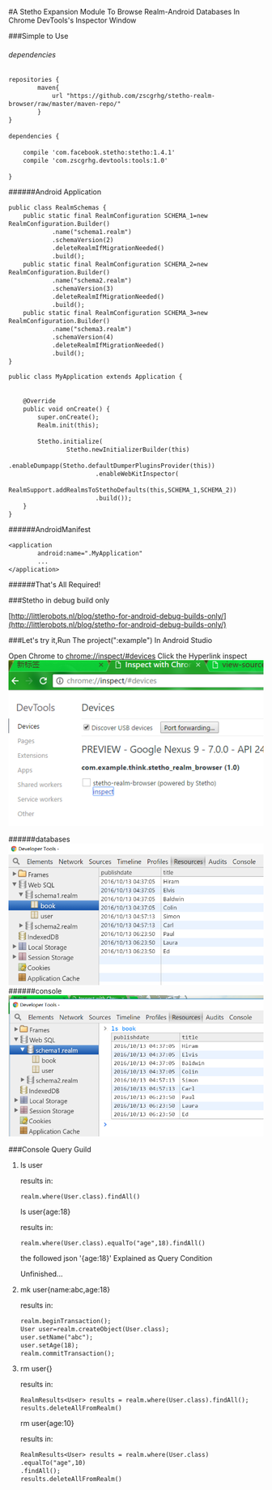 #A Stetho Expansion Module To Browse Realm-Android Databases In Chrome DevTools's Inspector Window 


###Simple to Use

###### dependencies

```
repositories {
        maven{
            url "https://github.com/zscgrhg/stetho-realm-browser/raw/master/maven-repo/"
        }
}

dependencies {
    
    compile 'com.facebook.stetho:stetho:1.4.1'
    compile 'com.zscgrhg.devtools:tools:1.0'
    
}
```
######Android Application


```
public class RealmSchemas {
    public static final RealmConfiguration SCHEMA_1=new RealmConfiguration.Builder()
            .name("schema1.realm")
            .schemaVersion(2)
            .deleteRealmIfMigrationNeeded()
            .build();
    public static final RealmConfiguration SCHEMA_2=new RealmConfiguration.Builder()
            .name("schema2.realm")
            .schemaVersion(3)
            .deleteRealmIfMigrationNeeded()
            .build();
    public static final RealmConfiguration SCHEMA_3=new RealmConfiguration.Builder()
            .name("schema3.realm")
            .schemaVersion(4)
            .deleteRealmIfMigrationNeeded()
            .build();
}
```

```
public class MyApplication extends Application {


    @Override
    public void onCreate() {
        super.onCreate();
        Realm.init(this);

        Stetho.initialize(
                Stetho.newInitializerBuilder(this)
                        .enableDumpapp(Stetho.defaultDumperPluginsProvider(this))
                        .enableWebKitInspector(
                                RealmSupport.addRealmsToStethoDefaults(this,SCHEMA_1,SCHEMA_2))
                        .build());
    }
}

```

######AndroidManifest

```
<application
        android:name=".MyApplication"
        ...
</application>
```

######That's All Required!

###Stetho in debug build only

[http://littlerobots.nl/blog/stetho-for-android-debug-builds-only/](http://littlerobots.nl/blog/stetho-for-android-debug-builds-only/)


###Let's try it,Run The project(":example") In Android Studio 
 
Open Chrome to [chrome://inspect/#devices](chrome://inspect/#devices)
Click the Hyperlink inspect
![screenshot1](https://github.com/zscgrhg/stetho-realm-browser/blob/master/inspect.bmp)

######databases
![screenshot2](https://github.com/zscgrhg/stetho-realm-browser/blob/master/realm1.bmp)
######console
![screenshot3](https://github.com/zscgrhg/stetho-realm-browser/blob/master/realm2.bmp)

###Console Query Guild

1. ls user

    results in:
   
    ```
    realm.where(User.class).findAll()
    ```
    
    ls user{age:18}
    
    results in:
    
    ```
    realm.where(User.class).equalTo("age",18).findAll()
    ```
    the followed json '{age:18}' Explained as Query Condition
    
    Unfinished...
    
2. mk user{name:abc,age:18}

    results in:
    
    ```
    realm.beginTransaction();
    User user=realm.createObject(User.class);
    user.setName("abc");
    user.setAge(18);
    realm.commitTransaction();
    ```
    
3. rm user{}

    results in:
    
    ```
    RealmResults<User> results = realm.where(User.class).findAll();
    results.deleteAllFromRealm()
    ```
    
    rm user{age:10}
    
    results in:
    
    ```
    RealmResults<User> results = realm.where(User.class)
    .equalTo("age",10)
    .findAll();
    results.deleteAllFromRealm()
    ```


